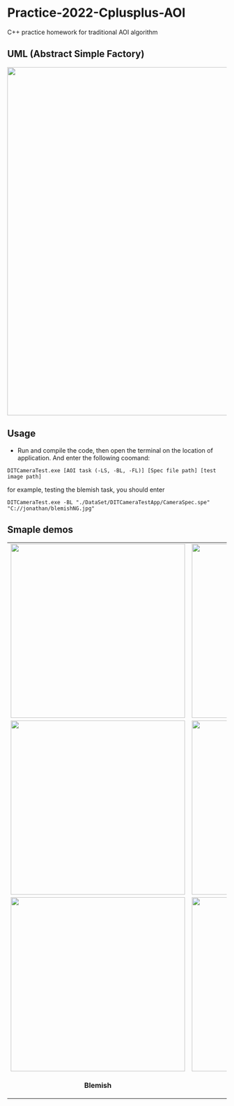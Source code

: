 # Practice-2022-Cplusplus-AOI
C++ practice homework for traditional AOI algorithm

## UML (Abstract Simple Factory)  
<img src = "https://i.imgur.com/c2PE5cU.png" width="800">

## Usage  
  - Run and compile the code, then open the terminal on the location of application. And enter the following coomand:  
  ```
  DITCameraTest.exe [AOI task (-LS, -BL, -FL)] [Spec file path] [test image path]
  ```
  
  for example, testing the blemish task, you should enter
  ```
  DITCameraTest.exe -BL "./DataSet/DITCameraTestApp/CameraSpec.spe" "C://jonathan/blemishNG.jpg"
  ```

## Smaple demos  

<table>
  <tr>
    <td> <img src = "https://i.imgur.com/8xvJlB5.jpg" width="400"> </td>
    <td> <img src = "https://i.imgur.com/pcpiKVc.jpg" width="400"> </td>
    <td> <img src = "https://i.imgur.com/Rl3p6O2.jpg" width="400"> </td>
  </tr>
  <tr>
    <td> <img src = "https://i.imgur.com/siRczPw.jpg" width="400"> </td>
    <td> <img src = "https://i.imgur.com/YFXkSaE.jpg" width="400"> </td>
    <td> <img src = "https://i.imgur.com/G3Yn4i4.jpg" width="400"> </td>
  </tr>
  <tr>
    <td> <img src = "https://i.imgur.com/xLtGt8k.png" width="400"> </td>
    <td> <img src = "https://i.imgur.com/SkWcKSP.png" width="400"> </td>
    <td> <img src = "https://i.imgur.com/V5XlZsK.png" width="400"> </td>
  </tr>
  <tr>
    <td><p align="center"><b>Blemish</b></p></td>
    <td><p align="center"><b>Shading</b></p></td>
    <td><p align="center"> <b>Flare</b></p></td>
  </tr>
</table>
